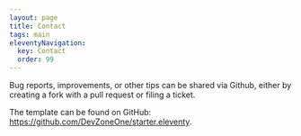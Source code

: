 ```yaml
---
layout: page
title: Contact
tags: main
eleventyNavigation:
  key: Contact
  order: 99
---
```


Bug reports, improvements, or other tips can be shared via Github, either by creating a fork with a pull request or filing a ticket.

The template can be found on GitHub: <https://github.com/DevZoneOne/starter.eleventy>.
